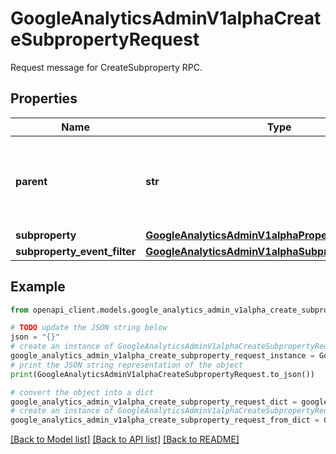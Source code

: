 # GoogleAnalyticsAdminV1alphaCreateSubpropertyRequest

Request message for CreateSubproperty RPC.

## Properties

Name | Type | Description | Notes
------------ | ------------- | ------------- | -------------
**parent** | **str** | Required. The ordinary property for which to create a subproperty. Format: properties/property_id Example: properties/123 | [optional] 
**subproperty** | [**GoogleAnalyticsAdminV1alphaProperty**](GoogleAnalyticsAdminV1alphaProperty.md) |  | [optional] 
**subproperty_event_filter** | [**GoogleAnalyticsAdminV1alphaSubpropertyEventFilter**](GoogleAnalyticsAdminV1alphaSubpropertyEventFilter.md) |  | [optional] 

## Example

```python
from openapi_client.models.google_analytics_admin_v1alpha_create_subproperty_request import GoogleAnalyticsAdminV1alphaCreateSubpropertyRequest

# TODO update the JSON string below
json = "{}"
# create an instance of GoogleAnalyticsAdminV1alphaCreateSubpropertyRequest from a JSON string
google_analytics_admin_v1alpha_create_subproperty_request_instance = GoogleAnalyticsAdminV1alphaCreateSubpropertyRequest.from_json(json)
# print the JSON string representation of the object
print(GoogleAnalyticsAdminV1alphaCreateSubpropertyRequest.to_json())

# convert the object into a dict
google_analytics_admin_v1alpha_create_subproperty_request_dict = google_analytics_admin_v1alpha_create_subproperty_request_instance.to_dict()
# create an instance of GoogleAnalyticsAdminV1alphaCreateSubpropertyRequest from a dict
google_analytics_admin_v1alpha_create_subproperty_request_from_dict = GoogleAnalyticsAdminV1alphaCreateSubpropertyRequest.from_dict(google_analytics_admin_v1alpha_create_subproperty_request_dict)
```
[[Back to Model list]](../README.md#documentation-for-models) [[Back to API list]](../README.md#documentation-for-api-endpoints) [[Back to README]](../README.md)


